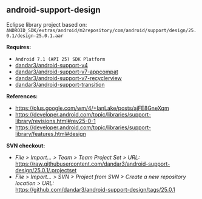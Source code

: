 ## android-support-design

Eclipse library project based on:<br/>
`ANDROID_SDK/extras/android/m2repository/com/android/support/design/25.0.1/design-25.0.1.aar`

**Requires:**
- `Android 7.1 (API 25) SDK Platform`
- [dandar3/android-support-v4](https://github.com/dandar3/android-support-v4/tree/25.0.1)
- [dandar3/android-support-v7-appcompat](https://github.com/dandar3/android-support-v7-appcompat/tree/25.0.1)
- [dandar3/android-support-v7-recyclerview](https://github.com/dandar3/android-support-v7-recyclerview/tree/25.0.1)
- [dandar3/android-support-transition](https://github.com/dandar3/android-support-transition/tree/25.0.1)

**References:**
- https://plus.google.com/wm/4/+IanLake/posts/ajFE8GneXqm
- https://developer.android.com/topic/libraries/support-library/revisions.html#rev25-0-1
- https://developer.android.com/topic/libraries/support-library/features.html#design

**SVN checkout:**
- _File > Import... > Team > Team Project Set > URL:_<br/>
  https://raw.githubusercontent.com/dandar3/android-support-design/25.0.1/.projectset
- _File > Import... > SVN > Project from SVN > Create a new repository location > URL:_<br/>
  https://github.com/dandar3/android-support-design/tags/25.0.1